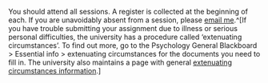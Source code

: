 You should attend all sessions. A register is collected
at the beginning of each. If you are unavoidably absent
from a session, please [email
me](mailto:ian.hocking@canterbury.ac.uk@canterbury.ac.uk?subject=Full%20name%20student%20number%20and%20year%20of%20study).^[If you have trouble submitting your assignment due to illness or serious personal difficulties, the university has a procedure called ‘extenuating circumstances’. To find out more, go to the Psychology General Blackboard > Essential info > extenuating circumstances for the documents you need to fill in. The university also maintains a page with general [extenuating circumstances information](http://www.canterbury.ac.uk/extenuating-circumstances).]
